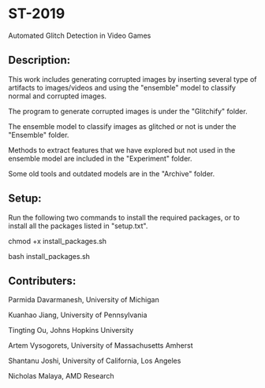 # ST-2019
Automated Glitch Detection in Video Games


## Description:

This work includes generating corrupted images by inserting several type of artifacts to images/videos and using the "ensemble" model to classify normal and corrupted images.


The program to generate corrupted images is under the "Glitchify" folder. 

The ensemble model to classify images as glitched or not is under the "Ensemble" folder. 

Methods to extract features that we have explored but not used in the ensemble model are included in the "Experiment" folder. 

Some old tools and outdated models are in the "Archive" folder.


## Setup:

Run the following two commands to install the required packages, or to install all the packages listed in "setup.txt".

chmod +x install_packages.sh

bash install_packages.sh


## Contributers:

Parmida Davarmanesh, University of Michigan

Kuanhao Jiang, University of Pennsylvania

Tingting Ou, Johns Hopkins University

Artem Vysogorets, University of Massachusetts Amherst

Shantanu Joshi, University of California, Los Angeles

Nicholas Malaya, AMD Research
